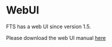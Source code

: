# WebUI
FTS has a web UI since version 1.5.

Please download the web UI manual [here](https://github.com/FreeTAKTeam/FreeTakServer/blob/master/docs/FTS%20UI%20Documention.pdf)

